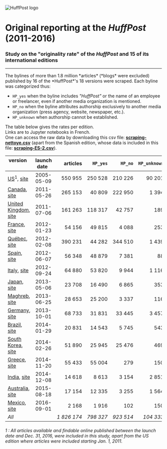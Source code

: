 ![HuffPost logo](https://upload.wikimedia.org/wikipedia/commons/thumb/5/5a/HuffPost.svg/320px-HuffPost.svg.png "HuffPost logo")

# Original reporting at the *HuffPost* (2011-2016)
### Study on the "originality rate" of the *HuffPost* and 15 of its international editions
<hr>
The bylines of more than 1.8 million *articles* (*blogs* were excluded) published by 16 of the *HuffPost*'s 18 versions were scraped. Each byline was categorized thus:

- `HP_yes` when the byline includes *"HuffPost"* or the name of an employee or freelancer, even if another media organization is mentioned.
- `HP_no` when the byline attributes authorship exclusively to another media organization (press agency, website, newspaper, etc.).
- `HP_unknown` when authorship cannot be established.

The table below gives the rates per edition.<br>
Links are to Jupyter notebooks in French.<br>
One can access the raw data by downloading this csv file: [**scraping-nettoye.csv**](https://drive.google.com/file/d/0B90qcYhVsMeYQ2FQbEt3YkFhTjg/view?usp=sharing) (apart from the Spanish edition, whose data is included in this file: [**scraping-ES-2.csv**](https://github.com/jhroy/huffpost/blob/master/scraping-ES-2.csv)).

| **version**        | **launch date**   |**articles**|**`HP_yes`**|**`HP_no`**|**`HP_unknown`**| **originality rate** |
| ------------- |-------------| -----:|-----:|-----:|-----:|-----:|
|[US](HuffPost-usa.ipynb)<sup>1</sup>, [site](http://www.huffingtonpost.com/)|2005-05-09|550&nbsp;955|250&nbsp;528|210&nbsp;226|90&nbsp;201|45.5%|
|[Canada](HuffPost-can.ipynb), [site](http://www.huffingtonpost.ca/)|2011-05-26|265&nbsp;153|40&nbsp;809|222&nbsp;950|1&nbsp;394|15.4%|
|[United Kingdom](HuffPost-uk.ipynb), [site](http://www.huffingtonpost.co.uk/)|2011-07-06|161&nbsp;263|118&nbsp;317|42&nbsp;757|189|73.4%|
|[France](HuffPost-fr.ipynb), [site](http://www.huffingtonpost.fr/)|2012-01-23|54&nbsp;156|49&nbsp;815|4&nbsp;088|253|92.0%|
|[Québec](HuffPost-qc.ipynb), [site](http://quebec.huffingtonpost.ca/)|2012-02-08|390&nbsp;231|44&nbsp;282|344&nbsp;510|1&nbsp;439|11.3%|
|[Spain](HuffPost-es.ipynb), [site](http://www.huffingtonpost.es/)|2012-06-07|56&nbsp;348|48&nbsp;879|7&nbsp;381|88|86.7%|
|[Italy](HuffPost-it.ipynb), [site](http://www.huffingtonpost.it/)|2012-09-24|64&nbsp;880|53&nbsp;820|9&nbsp;944|1&nbsp;116|83.0%|
|[Japan](HuffPost-jp.ipynb), [site](http://www.huffingtonpost.jp/)|2013-05-06|23&nbsp;708|16&nbsp;490|6&nbsp;865|353|69.6%|
|[Maghreb](HuffPost-mag.ipynb), [site](http://www.huffpostmaghreb.com/)|2013-06-25|28&nbsp;653|25&nbsp;200|3&nbsp;337|116|87.9%|
|[Germany](HuffPost-all.ipynb), [site](http://www.huffingtonpost.de/)|2013-10-01|68&nbsp;733|31&nbsp;831|33&nbsp;445|3&nbsp;457|46.3%|
|[Brazil](HuffPost-bra.ipynb), 	[site](http://www.huffpostbrasil.com/)|2014-01-29|20&nbsp;831|14&nbsp;543|5&nbsp;745|543|69.8%|
|[South Korea](HuffPost-kr.ipynb), [site](http://www.huffingtonpost.kr/)|2014-02-26|51&nbsp;890|25&nbsp;945|25&nbsp;476|469|50.0%|
|[Greece](HuffPost-grece.ipynb), [site](http://www.huffingtonpost.gr/)|2014-11-20|55&nbsp;433|55&nbsp;004|279|150|99.2%|
|[India](HuffPost-inde.ipynb), [site](http://www.huffingtonpost.in/)|2014-12-08|14&nbsp;618|8&nbsp;613|3&nbsp;154|2&nbsp;851|58.9%|
|[Australia](HuffPost-aus.ipynb), [site](http://www.huffingtonpost.com.au/)|2015-08-18|17&nbsp;154|12&nbsp;335|3&nbsp;255|1&nbsp;564|71.9%|
|[Mexico](HuffPost-mex.ipynb), [site](http://www.huffingtonpost.com.mx/)|2016-09-01|2&nbsp;168|1&nbsp;916|102|150|88.4%|
|*All* | |*1&nbsp;826&nbsp;174*|*798&nbsp;327*|*923&nbsp;514*|*104&nbsp;333*|*43.7%*|

###### 1 : All articles available and findable online published between the launch date and Dec. 31, 2016, were included in this study, apart from the US edition where articles were included starting Jan. 1, 2011.
